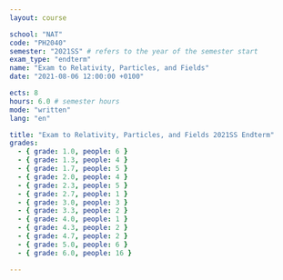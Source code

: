 ```yaml
---
layout: course

school: "NAT"
code: "PH2040"
semester: "2021SS" # refers to the year of the semester start
exam_type: "endterm"
name: "Exam to Relativity, Particles, and Fields"
date: "2021-08-06 12:00:00 +0100"

ects: 8
hours: 6.0 # semester hours
mode: "written"
lang: "en"

title: "Exam to Relativity, Particles, and Fields 2021SS Endterm"
grades:
  - { grade: 1.0, people: 6 }
  - { grade: 1.3, people: 4 }
  - { grade: 1.7, people: 5 }
  - { grade: 2.0, people: 4 }
  - { grade: 2.3, people: 5 }
  - { grade: 2.7, people: 1 }
  - { grade: 3.0, people: 3 }
  - { grade: 3.3, people: 2 }
  - { grade: 4.0, people: 1 }
  - { grade: 4.3, people: 2 }
  - { grade: 4.7, people: 2 }
  - { grade: 5.0, people: 6 }
  - { grade: 6.0, people: 16 }

---
```



